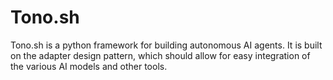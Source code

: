 # Tono.sh

Tono.sh is a python framework for building autonomous AI agents. It is built on the adapter design pattern, which should allow for easy integration of the various AI models and other tools.

